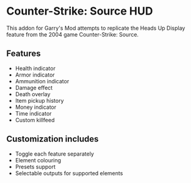 # Counter-Strike: Source HUD
This addon for Garry's Mod attempts to replicate the Heads Up Display feature from the 2004 game Counter-Strike: Source.

## Features
+   Health indicator
+   Armor indicator
+   Ammunition indicator
+   Damage effect
+   Death overlay
+   Item pickup history
+   Money indicator
+   Time indicator
+   Custom killfeed

## Customization includes
+   Toggle each feature separately
+   Element colouring
+   Presets support
+   Selectable outputs for supported elements
